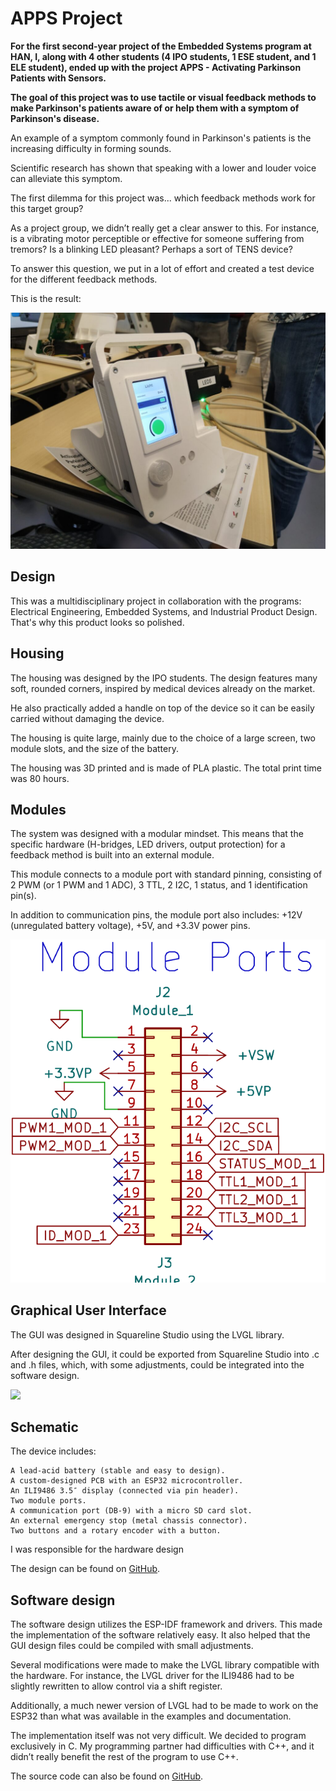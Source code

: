 # APPS Project

**For the first second-year project of the Embedded Systems program at HAN, I, along with 4 other students (4 IPO students, 1 ESE student, and 1 ELE student), ended up with the project APPS - Activating Parkinson Patients with Sensors.**

**The goal of this project was to use tactile or visual feedback methods to make Parkinson's patients aware of or help them with a symptom of Parkinson's disease.**

An example of a symptom commonly found in Parkinson's patients is the increasing difficulty in forming sounds.

Scientific research has shown that speaking with a lower and louder voice can alleviate this symptom.

The first dilemma for this project was... which feedback methods work for this target group?

As a project group, we didn’t really get a clear answer to this. For instance, is a vibrating motor perceptible or effective for someone suffering from tremors? Is a blinking LED pleasant? Perhaps a sort of TENS device?

To answer this question, we put in a lot of effort and created a test device for the different feedback methods.

This is the result:

![](assets/APPS.jpg)

## Design

This was a multidisciplinary project in collaboration with the programs: Electrical Engineering, Embedded Systems, and Industrial Product Design. That's why this product looks so polished.

## Housing

The housing was designed by the IPO students. The design features many soft, rounded corners, inspired by medical devices already on the market.

He also practically added a handle on top of the device so it can be easily carried without damaging the device.

The housing is quite large, mainly due to the choice of a large screen, two module slots, and the size of the battery.

The housing was 3D printed and is made of PLA plastic. The total print time was 80 hours.

## Modules

The system was designed with a modular mindset. This means that the specific hardware (H-bridges, LED drivers, output protection) for a feedback method is built into an external module.

This module connects to a module port with standard pinning, consisting of 2 PWM (or 1 PWM and 1 ADC), 3 TTL, 2 I2C, 1 status, and 1 identification pin(s).

In addition to communication pins, the module port also includes: +12V (unregulated battery voltage), +5V, and +3.3V power pins.

![](assets/pcb_module_pinout_APPS.png)

## Graphical User Interface

The GUI was designed in Squareline Studio using the LVGL library.

After designing the GUI, it could be exported from Squareline Studio into .c and .h files, which, with some adjustments, could be integrated into the software design.

![](assets/apps_gui.gif)

## Schematic

The device includes:

    A lead-acid battery (stable and easy to design).
    A custom-designed PCB with an ESP32 microcontroller.
    An ILI9486 3.5″ display (connected via pin header).
    Two module ports.
    A communication port (DB-9) with a micro SD card slot.
    An external emergency stop (metal chassis connector).
    Two buttons and a rotary encoder with a button.

I was responsible for the hardware design

The design can be found on [GitHub](https://github.com/teunrensing/APPS/tree/hardware).

## Software design

The software design utilizes the ESP-IDF framework and drivers. This made the implementation of the software relatively easy. It also helped that the GUI design files could be compiled with small adjustments.

Several modifications were made to make the LVGL library compatible with the hardware. For instance, the LVGL driver for the ILI9486 had to be slightly rewritten to allow control via a shift register.

Additionally, a much newer version of LVGL had to be made to work on the ESP32 than what was available in the examples and documentation.

The implementation itself was not very difficult. We decided to program exclusively in C. My programming partner had difficulties with C++, and it didn’t really benefit the rest of the program to use C++.

The source code can also be found on [GitHub](https://github.com/teunrensing/APPS).
